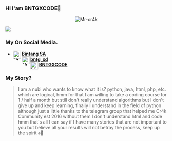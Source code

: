 ### Hi I'am BNTGXCODE👤
<p align="center"> <img src=https://github-readme-stats.vercel.app/api?username=Mr-cr4k&show_icons=true&theme=tokyonight alt=Mr-cr4k /> </p>
<img align="center" src="https://github-readme-stats.vercel.app/api/top-langs/?username=Mr-cr4k&theme=dark&hide_langs_below=1" />

### My On Social Media.

* [<img alt="Mr-cr4k's Facebook" align="left" width="24px" src="https://cdn.jsdelivr.net/npm/simple-icons@v3/icons/facebook.svg" /> <b>Bintang SA</b>](https://www.facebook.com/100006322566573)<br />
* [<img alt="Mr-cr4k's Instagram" align="left" width="24px" src="https://cdn.jsdelivr.net/npm/simple-icons@v3/icons/instagram.svg" /> <b>bntg_xd</b>](https://www.instagram.com/bntg_xd/)<br />
* [<img alt="Mr-cr4k's Github" align="left" width="24px" src="https://cdn.jsdelivr.net/npm/simple-icons@v3/icons/github.svg" /> <b>BNTGXCODE</b>](https://github.com/Mr-cr4k)<br />

### My Story?

>I am a nubi who wants to know what it is? python, java, html, php, etc. which are logical, hmm for that I am willing to take a coding course for 1 / half a month but still don't really understand algorithms but I don't give up and keep learning, finally I understand in the field of python although just a little thanks to the telegram group that helped me Cr4k Community est 2016 without them I don't understand html and code hmm that's all I can say if I have many stories that are not important to you but believe all your results will not betray the process, keep up the spirit ✊👊

